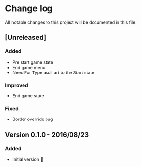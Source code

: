 # Change log
All notable changes to this project will be documented in this file.

## [Unreleased] 

### Added
- Pre start game state
- End game menu
- Need For Type ascii art to the Start state

### Improved
- End game state

### Fixed
- Border override bug


## Version 0.1.0 - 2016/08/23

### Added
- Initial version 🎉
